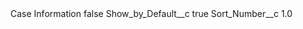 <?xml version="1.0" encoding="UTF-8"?>
<CustomMetadata xmlns="http://soap.sforce.com/2006/04/metadata" xmlns:xsi="http://www.w3.org/2001/XMLSchema-instance" xmlns:xsd="http://www.w3.org/2001/XMLSchema">
    <label>Case Information</label>
    <protected>false</protected>
    <values>
        <field>Show_by_Default__c</field>
        <value xsi:type="xsd:boolean">true</value>
    </values>
    <values>
        <field>Sort_Number__c</field>
        <value xsi:type="xsd:double">1.0</value>
    </values>
</CustomMetadata>
